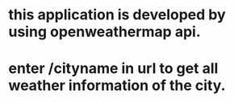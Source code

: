 # this application is developed by using openweathermap api.
# enter /cityname in url to get all weather information of the city.
